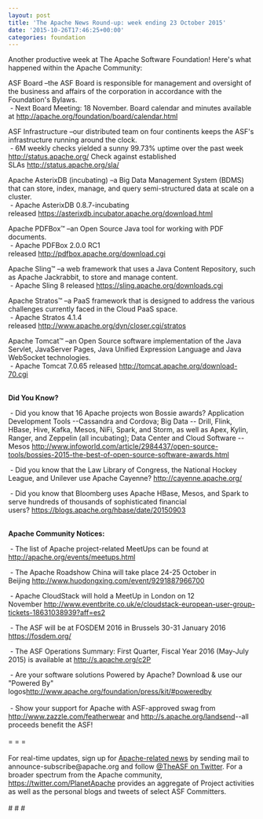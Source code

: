 ```yaml
---
layout: post
title: 'The Apache News Round-up: week ending 23 October 2015'
date: '2015-10-26T17:46:25+00:00'
categories: foundation
---
```

<p>Another productive week at The Apache Software Foundation! Here's what happened within the Apache Community:</p> 
  <p>ASF Board –the ASF Board is responsible for management and oversight of the business and affairs of the corporation in accordance with the Foundation's Bylaws.<br />&nbsp;- Next Board Meeting: 18 November. Board calendar and minutes available at&nbsp;<a href="http://apache.org/foundation/board/calendar.html">http://apache.org/foundation/board/calendar.html</a></p> 
  <div> 
    <p>ASF Infrastructure –our distributed team on four continents keeps the ASF's infrastructure running around the clock.<br />&nbsp;- 6M weekly checks yielded a sunny 99.73% uptime over the past week <a href="http://status.apache.org/">http://status.apache.org/</a>&nbsp;Check against established SLAs&nbsp;<a href="http://status.apache.org/sla/">http://status.apache.org/sla/</a></p> 
    <p>Apache AsterixDB (incubating) –a Big Data Management System (BDMS) that can store, index, manage, and query semi-structured data at scale on a cluster.<br />&nbsp;- Apache AsterixDB 0.8.7-incubating released&nbsp;<a href="https://asterixdb.incubator.apache.org/download.html">https://asterixdb.incubator.apache.org/download.html</a></p> 
    <p>Apache PDFBox™ –an Open Source Java tool for working with PDF documents.<br />&nbsp;- Apache PDFBox 2.0.0 RC1 released&nbsp;<a href="http://pdfbox.apache.org/download.cgi">http://pdfbox.apache.org/download.cgi</a></p> 
  </div> 
  <div> 
    <p>Apache Sling™ –a web framework that uses a Java Content Repository, such as Apache Jackrabbit, to store and manage content.<br />&nbsp;- Apache Sling 8 released <a href="https://sling.apache.org/downloads.cgi">https://sling.apache.org/downloads.cgi</a></p> 
    <p>Apache Stratos™ –a PaaS framework that is designed to address the various challenges currently faced in the Cloud PaaS space.<br />&nbsp;- Apache Stratos 4.1.4 released&nbsp;<a href="http://www.apache.org/dyn/closer.cgi/stratos">http://www.apache.org/dyn/closer.cgi/stratos</a></p> 
    <p>Apache Tomcat™ –an Open Source software implementation of the Java Servlet, JavaServer Pages, Java Unified Expression Language and Java WebSocket technologies.<br />&nbsp;- Apache Tomcat 7.0.65 released&nbsp;<a href="http://tomcat.apache.org/download-70.cgi">http://tomcat.apache.org/download-70.cgi</a></p> 
    <p><strong><br />Did You Know?</strong></p> 
  </div> 
  <div> 
    <p>&nbsp;- Did you know that 16 Apache projects won Bossie awards? Application Development Tools --Cassandra and Cordova;&nbsp;Big Data -- Drill, Flink, HBase, Hive, Kafka, Mesos, NiFi, Spark, and Storm, as well as Apex, Kylin, Ranger, and Zeppelin (all incubating); Data Center and Cloud Software --Mesos&nbsp;<a href="http://www.infoworld.com/article/2984437/open-source-tools/bossies-2015-the-best-of-open-source-software-awards.html">http://www.infoworld.com/article/2984437/open-source-tools/bossies-2015-the-best-of-open-source-software-awards.html</a></p> 
    <p>&nbsp;- Did you know that the&nbsp;Law Library of Congress, the National Hockey League, and Unilever use Apache Cayenne?&nbsp;<a href="http://cayenne.apache.org/">http://cayenne.apache.org/</a></p> 
  </div> 
  <div>&nbsp;- Did you know that Bloomberg uses Apache HBase, Mesos, and Spark to serve hundreds of thousands of sophisticated financial users?&nbsp;<a href="https://blogs.apache.org/hbase/date/20150903">https://blogs.apache.org/hbase/date/20150903</a></div> 
  <div> 
    <p><strong><br />Apache Community Notices:</strong></p> 
    <p><strong></strong>&nbsp;- The list of Apache project-related MeetUps can be found at <a href="http://apache.org/events/meetups.html">http://apache.org/events/meetups.html</a></p> 
  </div> 
  <div></div> 
  <div>&nbsp;- The Apache Roadshow China will take place 24-25 October in Beijing&nbsp;<a href="http://www.huodongxing.com/event/9291887966700">http://www.huodongxing.com/event/9291887966700</a></div> 
  <div> 
    <p>&nbsp;- Apache CloudStack will hold a MeetUp in London on 12 November&nbsp;<a href="http://www.eventbrite.co.uk/e/cloudstack-european-user-group-tickets-18631038939?aff=es2">http://www.eventbrite.co.uk/e/cloudstack-european-user-group-tickets-18631038939?aff=es2</a></p> 
  </div> 
  <div> 
    <p>&nbsp;- The ASF will be at FOSDEM 2016 in Brussels 30-31 January 2016 <a href="https://fosdem.org/">https://fosdem.org/</a></p> 
    <p>&nbsp;- The ASF Operations Summary: First Quarter, Fiscal Year 2016 (May-July 2015) is available at&nbsp;<a href="http://s.apache.org/c2P">http://s.apache.org/c2P</a></p> 
  </div> 
  <div>&nbsp;- Are your software solutions Powered by Apache? Download &amp; use our &quot;Powered By&quot; logos<a href="http://www.apache.org/foundation/press/kit/#poweredby">http://www.apache.org/foundation/press/kit/#poweredby</a></div> 
  <div><br /></div> 
  <div>&nbsp;- Show your support for Apache with ASF-approved swag from <a href="http://www.zazzle.com/featherwear">http://www.zazzle.com/featherwear</a> and&nbsp;<a href="http://s.apache.org/landsend">http://s.apache.org/landsend</a>--all proceeds benefit the ASF!&nbsp;</div> 
  <div><br /></div> 
  <div>= = =</div> 
  <div><br /></div> 
  <div>For real-time updates, sign up for <a href="http://apache.org/foundation/mailinglists.html#foundation-announce">Apache-related news</a> by sending mail to announce-subscribe@apache.org and follow <a href="https://twitter.com/TheASF">@TheASF on Twitter</a>. For a broader spectrum from the Apache community, <a href="http://s.apache.org/landsend">https://twitter.com/PlanetApache</a> provides an aggregate of Project activities as well as the personal blogs and tweets of select ASF Committers.</div> 
  <div><br /></div> 
  <div># # #</div>
